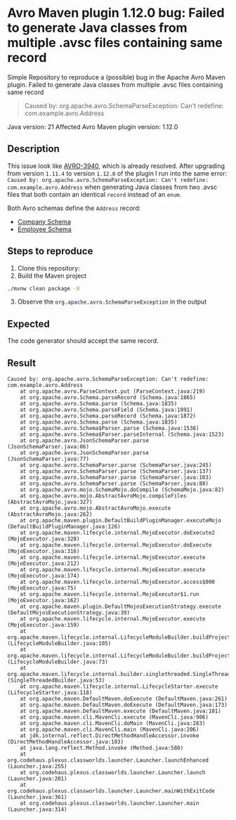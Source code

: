 # Avro Maven plugin 1.12.0 bug: Failed to generate Java classes from multiple .avsc files containing same record

Simple Repository to reproduce a (possible) bug in the Apache Avro Maven plugin.
Failed to generate Java classes from multiple .avsc files containing same record

> Caused by: org.apache.avro.SchemaParseException: Can't redefine: com.example.avro.Address

Java version: 21
Affected Avro Maven plugin version: 1.12.0 

## Description

This issue look like [AVRO-3940](https://issues.apache.org/jira/browse/AVRO-3940), which is already resolved.
After upgrading from version `1.11.4` to version `1.12.0` of the plugin I run into the same error: `Caused by: org.apache.avro.SchemaParseException: Can't redefine: com.example.avro.Address` when generating Java classes from two .avsc files that both contain an identical `record` instead of an `enum`.

Both Avro schemas define the `Address` record: 

* [Company Schema](src/main/resources/avro/Company.avsc)
* [Employee Schema](src/main/resources/avro/Employee.avsc)


## Steps to reproduce

1. Clone this repository: 
2. Build the Maven project

```bash
./mvnw clean package -X
```

3. Observe the `org.apache.avro.SchemaParseException` in the output

## Expected

The code generator should accept the same record.

## Result

```log
Caused by: org.apache.avro.SchemaParseException: Can't redefine: com.example.avro.Address
    at org.apache.avro.ParseContext.put (ParseContext.java:219)
    at org.apache.avro.Schema.parseRecord (Schema.java:1865)
    at org.apache.avro.Schema.parse (Schema.java:1835)
    at org.apache.avro.Schema.parseField (Schema.java:1891)
    at org.apache.avro.Schema.parseRecord (Schema.java:1872)
    at org.apache.avro.Schema.parse (Schema.java:1835)
    at org.apache.avro.Schema$Parser.parse (Schema.java:1538)
    at org.apache.avro.Schema$Parser.parseInternal (Schema.java:1523)
    at org.apache.avro.JsonSchemaParser.parse (JsonSchemaParser.java:86)
    at org.apache.avro.JsonSchemaParser.parse (JsonSchemaParser.java:77)
    at org.apache.avro.SchemaParser.parse (SchemaParser.java:245)
    at org.apache.avro.SchemaParser.parse (SchemaParser.java:137)
    at org.apache.avro.SchemaParser.parse (SchemaParser.java:103)
    at org.apache.avro.SchemaParser.parse (SchemaParser.java:88)
    at org.apache.avro.mojo.SchemaMojo.doCompile (SchemaMojo.java:82)
    at org.apache.avro.mojo.AbstractAvroMojo.compileFiles (AbstractAvroMojo.java:327)
    at org.apache.avro.mojo.AbstractAvroMojo.execute (AbstractAvroMojo.java:262)
    at org.apache.maven.plugin.DefaultBuildPluginManager.executeMojo (DefaultBuildPluginManager.java:126)
    at org.apache.maven.lifecycle.internal.MojoExecutor.doExecute2 (MojoExecutor.java:328)
    at org.apache.maven.lifecycle.internal.MojoExecutor.doExecute (MojoExecutor.java:316)
    at org.apache.maven.lifecycle.internal.MojoExecutor.execute (MojoExecutor.java:212)
    at org.apache.maven.lifecycle.internal.MojoExecutor.execute (MojoExecutor.java:174)
    at org.apache.maven.lifecycle.internal.MojoExecutor.access$000 (MojoExecutor.java:75)
    at org.apache.maven.lifecycle.internal.MojoExecutor$1.run (MojoExecutor.java:162)
    at org.apache.maven.plugin.DefaultMojosExecutionStrategy.execute (DefaultMojosExecutionStrategy.java:39)
    at org.apache.maven.lifecycle.internal.MojoExecutor.execute (MojoExecutor.java:159)
    at org.apache.maven.lifecycle.internal.LifecycleModuleBuilder.buildProject (LifecycleModuleBuilder.java:105)
    at org.apache.maven.lifecycle.internal.LifecycleModuleBuilder.buildProject (LifecycleModuleBuilder.java:73)
    at org.apache.maven.lifecycle.internal.builder.singlethreaded.SingleThreadedBuilder.build (SingleThreadedBuilder.java:53)
    at org.apache.maven.lifecycle.internal.LifecycleStarter.execute (LifecycleStarter.java:118)
    at org.apache.maven.DefaultMaven.doExecute (DefaultMaven.java:261)
    at org.apache.maven.DefaultMaven.doExecute (DefaultMaven.java:173)
    at org.apache.maven.DefaultMaven.execute (DefaultMaven.java:101)
    at org.apache.maven.cli.MavenCli.execute (MavenCli.java:906)
    at org.apache.maven.cli.MavenCli.doMain (MavenCli.java:283)
    at org.apache.maven.cli.MavenCli.main (MavenCli.java:206)
    at jdk.internal.reflect.DirectMethodHandleAccessor.invoke (DirectMethodHandleAccessor.java:103)
    at java.lang.reflect.Method.invoke (Method.java:580)
    at org.codehaus.plexus.classworlds.launcher.Launcher.launchEnhanced (Launcher.java:255)
    at org.codehaus.plexus.classworlds.launcher.Launcher.launch (Launcher.java:201)
    at org.codehaus.plexus.classworlds.launcher.Launcher.mainWithExitCode (Launcher.java:361)
    at org.codehaus.plexus.classworlds.launcher.Launcher.main (Launcher.java:314)
```

